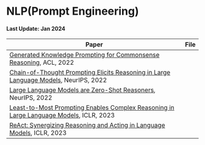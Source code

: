 # NLP(Prompt Engineering)

#### Last Update: Jan 2024

| Paper         | File                                   |
| ------------- | ------------------------------------- |
| [Generated Knowledge Prompting for Commonsense Reasoning](https://arxiv.org/abs/2110.08387), ACL, 2022     |         |
| [Chain-of-Thought Prompting Elicits Reasoning in Large Language Models](https://arxiv.org/abs/2201.11903), NeurIPS, 2022           |  |
| [Large Language Models are Zero-Shot Reasoners](https://arxiv.org/abs/2205.11916), NeurIPS, 2022           |  |
| [Least-to-Most Prompting Enables Complex Reasoning in Large Language Models](https://arxiv.org/abs/2205.10625), ICLR, 2023           |  |
| [ReAct: Synergizing Reasoning and Acting in Language Models](https://arxiv.org/abs/2210.03629), ICLR, 2023           |  |
